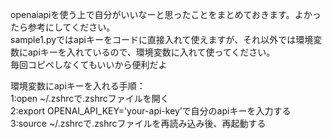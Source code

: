 openaiapiを使う上で自分がいいなーと思ったことをまとめておきます。よかったら参考にしてください。  
sample1.pyではapiキーをコードに直接入れて使えますが、それ以外では環境変数にapiキーを入れているので、環境変数に入れて使ってください。  
毎回コピペしなくてもいいから便利だよ  

環境変数にapiキーを入れる手順：  
1:open ~/.zshrcで.zshrcファイルを開く  
2:export OPENAI_API_KEY='your-api-key’で自分のapiキーを入力する  
3:source ~/.zshrcで.zshrcファイルを再読み込み後、再起動する



